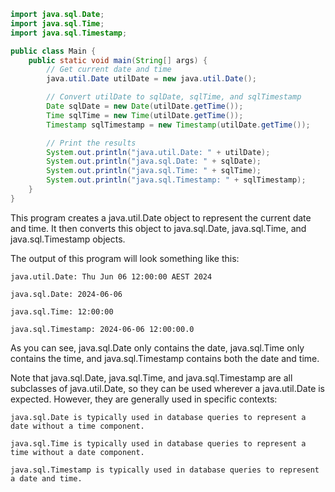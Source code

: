 ```Java
import java.sql.Date;
import java.sql.Time;
import java.sql.Timestamp;

public class Main {
    public static void main(String[] args) {
        // Get current date and time
        java.util.Date utilDate = new java.util.Date();

        // Convert utilDate to sqlDate, sqlTime, and sqlTimestamp
        Date sqlDate = new Date(utilDate.getTime());
        Time sqlTime = new Time(utilDate.getTime());
        Timestamp sqlTimestamp = new Timestamp(utilDate.getTime());

        // Print the results
        System.out.println("java.util.Date: " + utilDate);
        System.out.println("java.sql.Date: " + sqlDate);
        System.out.println("java.sql.Time: " + sqlTime);
        System.out.println("java.sql.Timestamp: " + sqlTimestamp);
    }
}
```
This program creates a java.util.Date object to represent the current date and time. It then converts this object to java.sql.Date, java.sql.Time, and java.sql.Timestamp objects.

The output of this program will look something like this:
```
java.util.Date: Thu Jun 06 12:00:00 AEST 2024

java.sql.Date: 2024-06-06

java.sql.Time: 12:00:00

java.sql.Timestamp: 2024-06-06 12:00:00.0
```

As you can see, java.sql.Date only contains the date, java.sql.Time only contains the time, and java.sql.Timestamp contains both the date and time.

Note that java.sql.Date, java.sql.Time, and java.sql.Timestamp are all subclasses of java.util.Date, so they can be used wherever a java.util.Date is expected. However, they are generally used in specific contexts:
```
java.sql.Date is typically used in database queries to represent a date without a time component.

java.sql.Time is typically used in database queries to represent a time without a date component.

java.sql.Timestamp is typically used in database queries to represent a date and time.
```